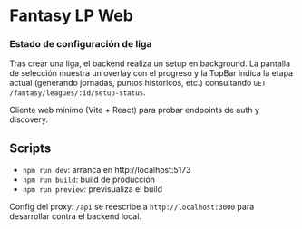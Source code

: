 # Fantasy LP Web
### Estado de configuración de liga

Tras crear una liga, el backend realiza un setup en background. La pantalla de selección muestra un overlay con el progreso y la TopBar indica la etapa actual (generando jornadas, puntos históricos, etc.) consultando `GET /fantasy/leagues/:id/setup-status`.


Cliente web mínimo (Vite + React) para probar endpoints de auth y discovery.

## Scripts

- `npm run dev`: arranca en http://localhost:5173
- `npm run build`: build de producción
- `npm run preview`: previsualiza el build

Config del proxy: `/api` se reescribe a `http://localhost:3000` para desarrollar contra el backend local.